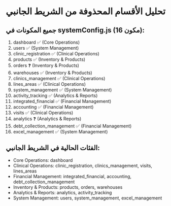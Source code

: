 # تحليل الأقسام المحذوفة من الشريط الجانبي

## جميع المكونات في systemConfig.js (16 مكون):
1. dashboard ✅ (Core Operations)
2. users ✅ (System Management)  
3. clinic_registration ✅ (Clinical Operations)
4. products ✅ (Inventory & Products)
5. orders ❓ (Inventory & Products) 
6. warehouses ✅ (Inventory & Products)
7. clinics_management ✅ (Clinical Operations)
8. lines_areas ✅ (Clinical Operations) 
9. system_management ✅ (System Management)
10. activity_tracking ✅ (Analytics & Reports)
11. integrated_financial ✅ (Financial Management)
12. accounting ✅ (Financial Management)
13. visits ✅ (Clinical Operations)
14. analytics ❓ (Analytics & Reports)
15. debt_collection_management ✅ (Financial Management)
16. excel_management ✅ (System Management)

## الفئات الحالية في الشريط الجانبي:
- Core Operations: dashboard
- Clinical Operations: clinic_registration, clinics_management, visits, lines_areas
- Financial Management: integrated_financial, accounting, debt_collection_management  
- Inventory & Products: products, orders, warehouses
- Analytics & Reports: analytics, activity_tracking
- System Management: users, system_management, excel_management

